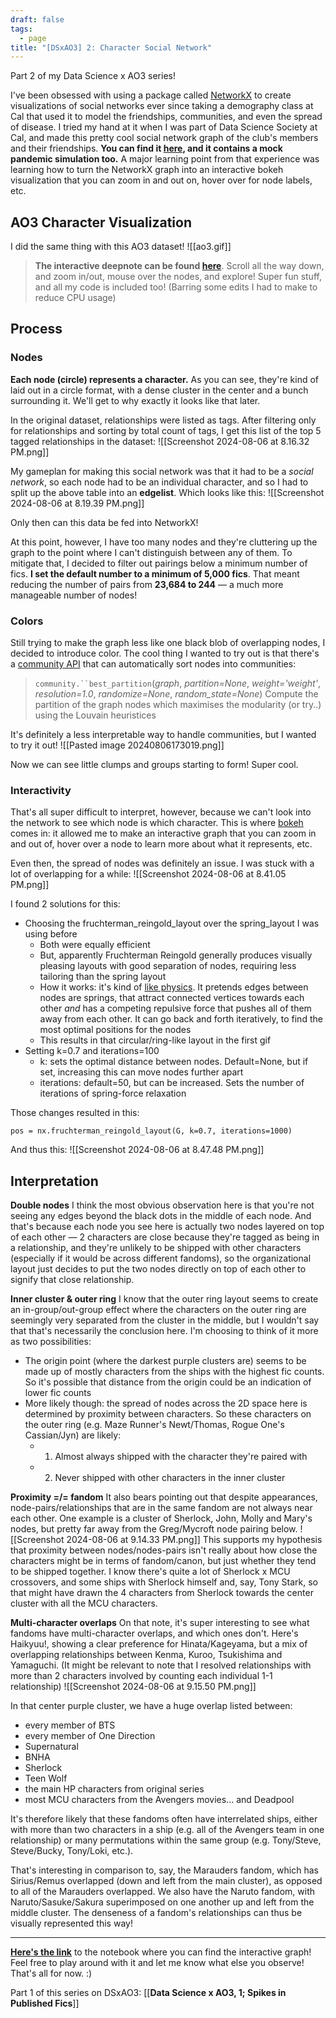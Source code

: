 ```yaml
---
draft: false
tags:
  - page
title: "[DSxAO3] 2: Character Social Network"
---
```

Part 2 of my Data Science x AO3 series!

I've been obsessed with using a package called [NetworkX](https://networkx.org/documentation/stable/index.html) to create visualizations of social networks ever since taking a demography class at Cal that used it to model the friendships, communities, and even the spread of disease. I tried my hand at it when I was part of Data Science Society at Cal, and made this pretty cool social network graph of the club's members and their friendships. **You can find it [here](https://deepnote.com/workspace/dss-decal-67829aaa-bc97-418a-9cdc-52e6c221fe85/project/DSS-Mentor-Project-2325048d-5055-4511-9f4b-e44132021c67/notebook/Networks%20Analysis-a485c62c5cd7412d87b230b38a8763e2), and it contains a mock pandemic simulation too.** A major learning point from that experience was learning how to turn the NetworkX graph into an interactive bokeh visualization that you can zoom in and out on, hover over for node labels, etc. 

## AO3 Character Visualization
I did the same thing with this AO3 dataset! 
![[ao3.gif]]

>**The interactive deepnote can be found [here](https://deepnote.com/workspace/ao3-cdb24469-2834-4827-96fb-17793ac7554f/project/AO3-x-NetworkX-ebe988dc-072f-4e99-a43e-95707726522c/notebook/networkx-03b703c2181e4ca8b2f0c873f2ca863f)**. Scroll all the way down, and zoom in/out, mouse over the nodes, and explore! Super fun stuff, and all my code is included too! (Barring some edits I had to make to reduce CPU usage)

## Process 
### Nodes
**Each node (circle) represents a character.** As you can see, they're kind of laid out in a circle format, with a dense cluster in the center and a bunch surrounding it. We'll get to why exactly it looks like that later. 

In the original dataset, relationships were listed as tags. After filtering only for relationships and sorting by total count of tags, I get this list of the top 5 tagged relationships in the dataset:
![[Screenshot 2024-08-06 at 8.16.32 PM.png]]

My gameplan for making this social network was that it had to be a *social network*, so each node had to be an individual character, and so I had to split up the above table into an **edgelist**. Which looks like this: 
![[Screenshot 2024-08-06 at 8.19.39 PM.png]]

Only then can this data be fed into NetworkX!

At this point, however, I have too many nodes and they're cluttering up the graph to the point where I can't distinguish between any of them. To mitigate that, I decided to filter out pairings below a minimum number of fics. **I set the default number to a minimum of 5,000 fics**. That meant reducing the number of pairs from **23,684 to 244** — a much more manageable number of nodes!
### Colors
Still trying to make the graph less like one black blob of overlapping nodes, I decided to introduce color. The cool thing I wanted to try out is that there's a [community API](https://python-louvain.readthedocs.io/en/latest/api.html) that can automatically sort nodes into communities: 

> `community.``best_partition`(_graph_, _partition=None_, _weight='weight'_, _resolution=1.0_, _randomize=None_, _random_state=None_)
> Compute the partition of the graph nodes which maximises the modularity (or try..) using the Louvain heuristices

It's definitely a less interpretable way to handle communities, but I wanted to try it out!
![[Pasted image 20240806173019.png]]

Now we can see little clumps and groups starting to form! Super cool. 

### Interactivity
That's all super difficult to interpret, however, because we can't look into the network to see which node is which character. This is where [bokeh](https://docs.bokeh.org/en/latest/) comes in: it allowed me to make an interactive graph that you can zoom in and out of, hover over a node to learn more about what it represents, etc. 

Even then, the spread of nodes was definitely an issue. I was stuck with a lot of overlapping for a while: 
![[Screenshot 2024-08-06 at 8.41.05 PM.png]]

I found 2 solutions for this:
* Choosing the fruchterman_reingold_layout over the spring_layout I was using before
	* Both were equally efficient
	* But, apparently Fruchterman Reingold generally produces visually pleasing layouts with good separation of nodes, requiring less tailoring than the spring layout
	* How it works: it's kind of [like physics](https://www.sciencedirect.com/topics/computer-science/reingold-layout). It pretends edges between nodes are springs, that attract connected vertices towards each other *and* has a competing repulsive force that pushes all of them away from each other. It can go back and forth iteratively, to find the most optimal positions for the nodes
	* This results in that circular/ring-like layout in the first gif
* Setting k=0.7 and iterations=100
	* k: sets the optimal distance between nodes. Default=None, but if set, increasing this can move nodes further apart
	* iterations: default=50, but can be increased. Sets the number of iterations of spring-force relaxation

Those changes resulted in this:
```
pos = nx.fruchterman_reingold_layout(G, k=0.7, iterations=1000)
```

And thus this: 
![[Screenshot 2024-08-06 at 8.47.48 PM.png]]

## Interpretation
**Double nodes**
I think the most obvious observation here is that you're not seeing any edges beyond the black dots in the middle of each node. And that's because each node you see here is actually two nodes layered on top of each other — 2 characters are close because they're tagged as being in a relationship, and they're unlikely to be shipped with other characters (especially if it would be across different fandoms), so the organizational layout just decides to put the two nodes directly on top of each other to signify that close relationship.

**Inner cluster & outer ring**
I know that the outer ring layout seems to create an in-group/out-group effect where the characters on the outer ring are seemingly very separated from the cluster in the middle, but I wouldn't say that that's necessarily the conclusion here. I'm choosing to think of it more as two possibilities:
* The origin point (where the darkest purple clusters are) seems to be made up of mostly characters from the ships with the highest fic counts. So it's possible that distance from the origin could be an indication of lower fic counts
* More likely though: the spread of nodes across the 2D space here is determined by proximity between characters. So these characters on the outer ring (e.g. Maze Runner's Newt/Thomas, Rogue One's Cassian/Jyn) are likely:
	* 1. Almost always shipped with the character they're paired with
	* 2. Never shipped with other characters in the inner cluster

**Proximity =/= fandom**
It also bears pointing out that despite appearances, node-pairs/relationships that are in the same fandom are not always near each other. One example is a cluster of Sherlock, John, Molly and Mary's nodes, but pretty far away from the Greg/Mycroft node pairing below. 
![[Screenshot 2024-08-06 at 9.14.33 PM.png]]
This supports my hypothesis that proximity between nodes/nodes-pairs isn't really about how close the characters might be in terms of fandom/canon, but just whether they tend to be shipped together. I know there's quite a lot of Sherlock x MCU crossovers, and some ships with Sherlock himself and, say, Tony Stark, so that might have drawn the 4 characters from Sherlock towards the center cluster with all the MCU characters.

**Multi-character overlaps**
On that note, it's super interesting to see what fandoms have multi-character overlaps, and which ones don't. Here's Haikyuu!, showing a clear preference for Hinata/Kageyama, but a mix of overlapping relationships between Kenma, Kuroo, Tsukishima and Yamaguchi. (It might be relevant to note that I resolved relationships with more than 2 characters involved by counting each individual 1-1 relationship)
![[Screenshot 2024-08-06 at 9.15.50 PM.png]]

In that center purple cluster, we have a huge overlap listed between:
* every member of BTS
* every member of One Direction
* Supernatural
* BNHA
* Sherlock
* Teen Wolf
* the main HP characters from original series
* most MCU characters from the Avengers movies... and Deadpool

It's therefore likely that these fandoms often have interrelated ships, either with more than two characters in a ship (e.g. all of the Avengers team in one relationship) or many permutations within the same group (e.g. Tony/Steve, Steve/Bucky, Tony/Loki, etc.).

That's interesting in comparison to, say, the Marauders fandom, which has Sirius/Remus overlapped (down and left from the main cluster), as opposed to all of the Marauders overlapped. We also have the Naruto fandom, with Naruto/Sasuke/Sakura superimposed on one another up and left from the middle cluster. The denseness of a fandom's relationships can thus be visually represented this way!

----

**[Here's the link](https://deepnote.com/workspace/ao3-cdb24469-2834-4827-96fb-17793ac7554f/project/AO3-x-NetworkX-ebe988dc-072f-4e99-a43e-95707726522c/notebook/networkx-03b703c2181e4ca8b2f0c873f2ca863f)** to the notebook where you can find the interactive graph! Feel free to play around with it and let me know what else you observe! That's all for now. :)

Part 1 of this series on DSxAO3: [[**Data Science x AO3, 1; Spikes in Published Fics**]]